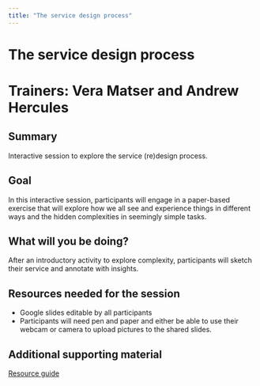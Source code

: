 ```yaml
---
title: "The service design process"
---
```


# The service design process
# Trainers: Vera Matser and Andrew Hercules

## Summary
Interactive session to explore the service (re)design process.

## Goal
In this interactive session, participants will engage in a paper-based exercise that will explore how we all see and experience things in different ways and the hidden complexities in seemingly simple tasks.

## What will you be doing?
After an introductory activity to explore complexity, participants will sketch their service and annotate with insights.

## Resources needed for the session 
- Google slides editable by all participants
- Participants will need pen and paper and either be able to use their webcam or camera to upload pictures to the shared slides.

## Additional supporting material 
[Resource guide](https://docs.google.com/document/d/1NwMA1naFYI-tL3tcsvm2ILvAL5hhh63RR0lly7HNWJI/edit)
